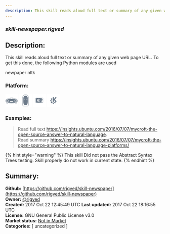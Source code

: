 ```yaml
---
description: This skill reads aloud full text or summary of any given web page URL.
---
```


### _skill-newspaper.rigved_  
## Description:  
This skill reads aloud full text or summary of any given web page URL.
To get this done, the following Python modules are used

newpaper
nltk
  
  
### Platform:  
 ![Mark I](../.gitbook/assets/mark-1-icon.png)  ![Mark II](../.gitbook/assets/mark-2-icon.png)  ![Picroft](../.gitbook/assets/picroft-icon.png)  ![plasmoid](../.gitbook/assets/kde.png)   
### Examples:  
> Read full text https://insights.ubuntu.com/2016/07/07/mycroft-the-open-source-answer-to-natural-language.  
> Read summary https://insights.ubuntu.com/2016/07/07/mycroft-the-open-source-answer-to-natural-language-platforms/  
  
{% hint style="warning" %}
This skill Did not pass the Abstract Syntax Trees testing. Skill properly do not work in current state.
{% endhint %}
  
## Summary:  
**Github:** [https://github.com/rigved/skill-newspaper](https://github.com/rigved/skill-newspaper)  
**Owner:** [@rigved](https://github.com/rigved)  
**Created:** 2017 Oct 22 12:45:49 UTC  **Last updated:** 2017 Oct 22 18:16:55 UTC  
**License:** GNU General Public License v3.0  
**Market status:** [Not in Market](https://market.mycroft.ai/skill/)  
**Categories:** [ uncategorized ]   
